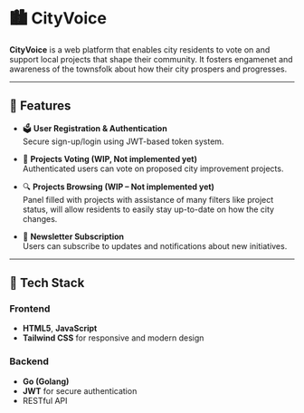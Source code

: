 # 🏙️ CityVoice

**CityVoice** is a web platform that enables city residents to vote on and support local projects that shape their community.
It fosters engamenet and awareness of the townsfolk about how their city prospers and progresses.

---

## 🌟 Features

- 🗳️ **User Registration & Authentication**  
  Secure sign-up/login using JWT-based token system.

- 📢 **Projects Voting (WIP, Not implemented yet)**  
  Authenticated users can vote on proposed city improvement projects.

- 🔍 **Projects Browsing (WIP – Not implemented yet)**  
  Panel filled with projects with assistance of many filters like project status, will allow
  residents to easily stay up-to-date on how the city changes.

- 📨 **Newsletter Subscription**  
  Users can subscribe to updates and notifications about new initiatives.

---

## 🧰 Tech Stack

### Frontend
- **HTML5**, **JavaScript**
- **Tailwind CSS** for responsive and modern design

### Backend
- **Go (Golang)**
- **JWT** for secure authentication
- RESTful API
